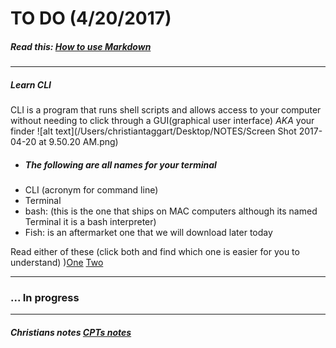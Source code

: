 # TO DO (4/20/2017)

##### Read this: [How to use Markdown](https://github.com/adam-p/markdown-here/wiki/Markdown-Cheatsheet)
---

##### Learn CLI
 CLI is a program that runs shell scripts and allows access to your computer without needing to click through a GUI(graphical user interface) _AKA_ your finder
 ![alt text](/Users/christiantaggart/Desktop/NOTES/Screen Shot 2017-04-20 at 9.50.20 AM.png)
 - ##### The following are all names for your terminal
  - CLI (acronym for command line)
  - Terminal
  - bash: (this is the one that ships on MAC computers although its named Terminal it is a bash interpreter)
  - Fish: is an aftermarket one that we will download later today

Read either of these (click both and find which one is easier for you to understand) )[One](https://gist.github.com/poopsplat/7195274) [Two ](https://github.com/0nn0/terminal-mac-cheatsheet)
___
### ... In progress
___









##### Christians notes [CPTs notes](https://github.com/cptcptcptcptcptcptcptcptcptcptcptcptcpt/notes)
